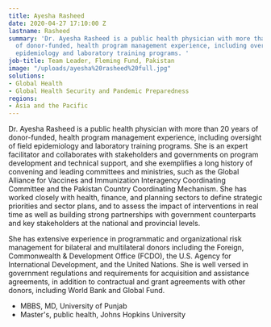 ```yaml
---
title: Ayesha Rasheed
date: 2020-04-27 17:10:00 Z
lastname: Rasheed
summary: 'Dr. Ayesha Rasheed is a public health physician with more than 20 years
  of donor-funded, health program management experience, including oversight of field
  epidemiology and laboratory training programs. '
job-title: Team Leader, Fleming Fund, Pakistan
image: "/uploads/ayesha%20rasheed%20full.jpg"
solutions:
- Global Health
- Global Health Security and Pandemic Preparedness
regions:
- Asia and the Pacific
---
```


Dr. Ayesha Rasheed is a public health physician with more than 20 years of donor-funded, health program management experience, including oversight of field epidemiology and laboratory training programs. She is an expert facilitator and collaborates with stakeholders and governments on program development and technical support, and she exemplifies a long history of convening and leading committees and ministries, such as the Global Alliance for Vaccines and Immunization Interagency Coordinating Committee and the Pakistan Country Coordinating Mechanism. She has worked closely with health, finance, and planning sectors to define strategic priorities and sector plans, and to assess the impact of interventions in real time as well as building strong partnerships with government counterparts and key stakeholders at the national and provincial levels. 

She has extensive experience in programmatic and organizational risk management for bilateral and multilateral donors including the Foreign, Commonwealth & Development Office (FCDO), the U.S. Agency for International Development, and the United Nations. She is well versed in government regulations and requirements for acquisition and assistance agreements, in addition to contractual and grant agreements with other donors, including World Bank and Global Fund.

* MBBS, MD, University of Punjab
* Master's, public health, Johns Hopkins University